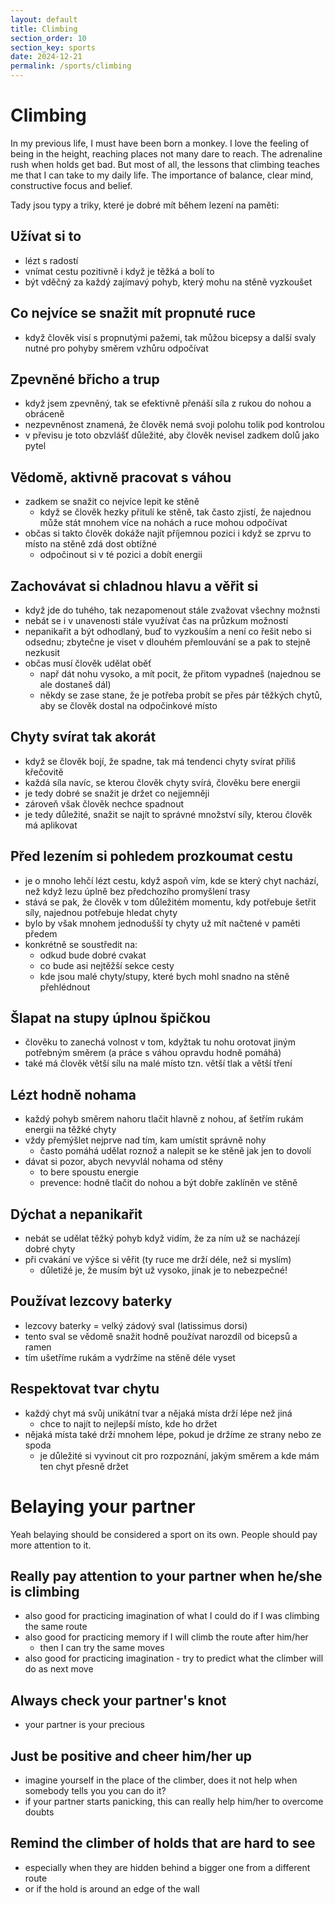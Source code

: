 ```yaml
---
layout: default
title: Climbing
section_order: 10
section_key: sports
date: 2024-12-21
permalink: /sports/climbing
---
```


# Climbing

In my previous life, I must have been born a monkey. I love the feeling of being in the height, reaching places not many dare to reach. The adrenaline rush when holds get bad. But most of all, the lessons that climbing teaches me that I can take to my daily life. The importance of balance, clear mind, constructive focus and belief.

Tady jsou typy a triky, které je dobré mít během lezení na paměti:

## Užívat si to
- lézt s radostí
- vnímat cestu pozitivně i když je těžká a bolí to
- být vděčný za každý zajímavý pohyb, který mohu na stěně vyzkoušet

## Co nejvíce se snažit mít propnuté ruce
- když člověk visí s propnutými pažemi, tak můžou bicepsy a další svaly nutné pro pohyby směrem vzhůru odpočívat

## Zpevněné břicho a trup
- když jsem zpevněný, tak se efektivně přenáší síla z rukou do nohou a obráceně
- nezpevněnost znamená, že člověk nemá svoji polohu tolik pod kontrolou
- v převisu je toto obzvlášť důležité, aby člověk nevisel zadkem dolů jako pytel

## Vědomě, aktivně pracovat s váhou
- zadkem se snažit co nejvíce lepit ke stěně
  - když se člověk hezky přitulí ke stěně, tak často zjistí, že najednou může stát mnohem více na nohách a ruce mohou odpočívat
- občas si takto člověk dokáže najít příjemnou pozici i když se zprvu to místo na stěně zdá dost obtížné
  - odpočinout si v té pozici a dobít energii

## Zachovávat si chladnou hlavu a věřit si
- když jde do tuhého, tak nezapomenout stále zvažovat všechny možnsti
- nebát se i v unavenosti stále využívat čas na průzkum možností
- nepanikařit a být odhodlaný, buď to vyzkouším a není co řešit nebo si odsednu; zbytečne je viset v dlouhém přemlouvání se a pak to stejně nezkusit
- občas musí člověk udělat oběť
  - např dát nohu vysoko, a mít pocit, že přitom vypadneš (najednou se ale dostaneš dál)
  - někdy se zase stane, že je potřeba probít se přes pár těžkých chytů, aby se člověk dostal na odpočinkové místo

## Chyty svírat tak akorát
- když se člověk bojí, že spadne, tak má tendenci chyty svírat příliš křečovitě
- každá síla navíc, se kterou člověk chyty svírá, člověku bere energii
- je tedy dobré se snažit je držet co nejjemněji
- zároveň však člověk nechce spadnout
- je tedy důležité, snažit se najít to správné množství síly, kterou člověk má aplikovat

## Před lezením si pohledem prozkoumat cestu
- je o mnoho lehčí lézt cestu, když aspoň vím, kde se který chyt nachází, než když lezu úplně bez předchozího promyšlení trasy
- stává se pak, že člověk v tom důležitém momentu, kdy potřebuje šetřit síly, najednou potřebuje hledat chyty
- bylo by však mnohem jednodušší ty chyty už mít načtené v paměti předem
- konkrétně se soustředit na:
  - odkud bude dobré cvakat
  - co bude asi nejtěžší sekce cesty
  - kde jsou malé chyty/stupy, které bych mohl snadno na stěně přehlédnout

## Šlapat na stupy úplnou špičkou
- člověku to zanechá volnost v tom, kdyžtak tu nohu orotovat jiným potřebným směrem (a práce s váhou opravdu hodně pomáhá)
- také má člověk větší sílu na malé místo tzn. větší tlak a větší tření

## Lézt hodně nohama
- každý pohyb směrem nahoru tlačit hlavně z nohou, ať šetřím rukám energii na těžké chyty
- vždy přemýšlet nejprve nad tím, kam umístit správně nohy
  - často pomáhá udělat roznož a nalepit se ke stěně jak jen to dovolí
- dávat si pozor, abych nevyvlál nohama od stěny
  - to bere spoustu energie
  - prevence: hodně tlačit do nohou a být dobře zaklíněn ve stěně

## Dýchat a nepanikařit
- nebát se udělat těžký pohyb když vidím, že za ním už se nacházejí dobré chyty
- při cvakání ve výšce si věřit (ty ruce me drží déle, než si myslím)
  - důletižé je, že musím být už vysoko, jinak je to nebezpečné!

## Používat lezcovy baterky
- lezcovy baterky = velký zádový sval (latissimus dorsi)
- tento sval se vědomě snažit hodně používat narozdíl od bicepsů a ramen
- tím ušetříme rukám a vydržíme na stěně déle vyset

## Respektovat tvar chytu
- každý chyt má svůj unikátní tvar a nějaká místa drží lépe než jiná
  - chce to najít to nejlepší místo, kde ho držet
- nějaká místa také drží mnohem lépe, pokud je držíme ze strany nebo ze spoda
  - je důležité si vyvinout cit pro rozpoznání, jakým směrem a kde mám ten chyt přesně držet

# Belaying your partner

Yeah belaying should be considered a sport on its own. People should pay more attention to it.

## Really pay attention to your partner when he/she is climbing
- also good for practicing imagination of what I could do if I was climbing the same route
- also good for practicing memory if I will climb the route after him/her
  - then I can try the same moves
- also good for practicing imagination - try to predict what the climber will do as next move

## Always check your partner's knot
- your partner is your precious

## Just be positive and cheer him/her up
- imagine yourself in the place of the climber, does it not help when somebody tells you you can do it?
- if your partner starts panicking, this can really help him/her to overcome doubts

## Remind the climber of holds that are hard to see
- especially when they are hidden behind a bigger one from a different route
- or if the hold is around an edge of the wall